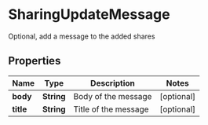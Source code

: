 

# SharingUpdateMessage

Optional, add a message to the added shares

## Properties

| Name | Type | Description | Notes |
|------------ | ------------- | ------------- | -------------|
|**body** | **String** | Body of the message |  [optional] |
|**title** | **String** | Title of the message |  [optional] |



